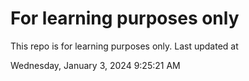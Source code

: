# For learning purposes only
This repo is for learning purposes only.
Last updated at

Wednesday, January 3, 2024 9:25:21 AM

